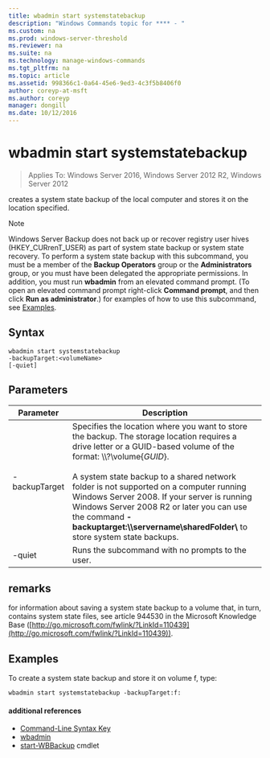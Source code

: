 ```yaml
---
title: wbadmin start systemstatebackup
description: "Windows Commands topic for **** - "
ms.custom: na
ms.prod: windows-server-threshold
ms.reviewer: na
ms.suite: na
ms.technology: manage-windows-commands
ms.tgt_pltfrm: na
ms.topic: article
ms.assetid: 998366c1-0a64-45e6-9ed3-4c3f5b8406f0
author: coreyp-at-msft
ms.author: coreyp
manager: dongill
ms.date: 10/12/2016
---
```

# wbadmin start systemstatebackup

>Applies To: Windows Server 2016, Windows Server 2012 R2, Windows Server 2012

creates a system state backup of the local computer and stores it on the location specified.
> [!NOTE]
> Windows Server Backup does not back up or recover registry user hives (HKEY_CURrenT_USER) as part of system state backup or system state recovery.
To perform a system state backup with this subcommand, you must be a member of the **Backup Operators** group or the **Administrators** group, or you must have been delegated the appropriate permissions. In addition, you must run **wbadmin** from an elevated command prompt. (To open an elevated command prompt right-click **Command prompt**, and then click **Run as administrator**.)
for examples of how to use this subcommand, see [Examples](#BKMK_examples).
## Syntax
```
wbadmin start systemstatebackup
-backupTarget:<volumeName>
[-quiet]
```
## Parameters
|Parameter|Description|
|-------|--------|
|-backupTarget|Specifies the location where you want to store the backup. The storage location requires a drive letter or a GUID-based volume of the format: \\\\?\volume{*GUID*}.<br /><br />A system state backup to a shared network folder is not supported on a computer running Windows Server 2008. If your server is running Windows Server 2008 R2 or later you can use the command **-backuptarget:\\\servername\sharedFolder\\** to store system state backups.|
|-quiet|Runs the subcommand with no prompts to the user.|
## remarks
for information about saving a system state backup to a volume that, in turn, contains system state files, see article 944530 in the Microsoft Knowledge Base ([http://go.microsoft.com/fwlink/?LinkId=110439](http://go.microsoft.com/fwlink/?LinkId=110439)).
## <a name="BKMK_examples"></a>Examples
To create a system state backup and store it on volume f, type:
```
wbadmin start systemstatebackup -backupTarget:f:
```
#### additional references
-   [Command-Line Syntax Key](command-line-syntax-key.md)
-   [wbadmin](wbadmin.md)
-   [start-WBBackup](http://technet.microsoft.com/library/jj902459.aspx) cmdlet
